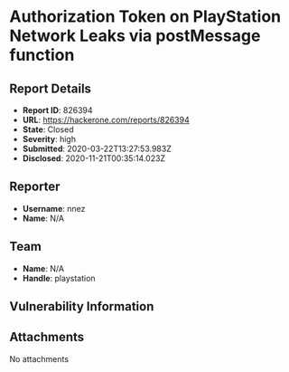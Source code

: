 # Authorization Token on PlayStation Network Leaks via postMessage function

## Report Details
- **Report ID**: 826394
- **URL**: https://hackerone.com/reports/826394
- **State**: Closed
- **Severity**: high
- **Submitted**: 2020-03-22T13:27:53.983Z
- **Disclosed**: 2020-11-21T00:35:14.023Z

## Reporter
- **Username**: nnez
- **Name**: N/A

## Team
- **Name**: N/A
- **Handle**: playstation

## Vulnerability Information


## Attachments
No attachments
